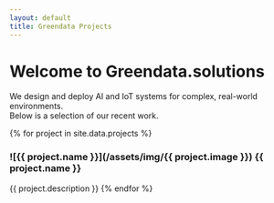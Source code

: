 ```yaml
---
layout: default
title: Greendata Projects
---
```


# Welcome to Greendata.solutions

We design and deploy AI and IoT systems for complex, real-world environments.  
Below is a selection of our recent work.

{% for project in site.data.projects %}
### ![{{ project.name }}](/assets/img/{{ project.image }}) {{ project.name }}
{{ project.description }}
{% endfor %}